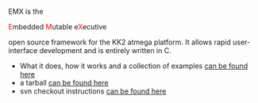 EMX is the

<font color='red'>E</font>mbedded <font color='red'>M</font>utable e<font color='red'>X</font>ecutive

open source framework for the KK2 atmega platform. It allows rapid user-interface development and is entirely written in C.



  * What it does, how it works and a collection of examples [can be found here](https://emx-kk2.googlecode.com/svn/Doc/EMXManualCurrent.pdf)
  * a tarball [can be found here](https://emx-kk2.googlecode.com/svn/tarball/EMX20140328_191539.tgz)
  * svn checkout instructions [can be found here](https://code.google.com/p/emx-kk2/source/checkout)
